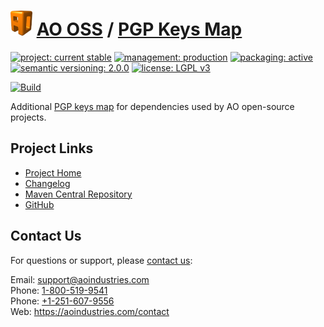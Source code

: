 # [<img src="ao-logo.png" alt="AO Logo" width="35" height="40">](https://github.com/aoindustries) [AO OSS](https://github.com/aoindustries/ao-oss) / [PGP Keys Map](https://github.com/aoindustries/pgp-keys-map)

[![project: current stable](https://oss.aoapps.com/ao-badges/project-current-stable.svg)](https://aoindustries.com/life-cycle#project-current-stable)
[![management: production](https://oss.aoapps.com/ao-badges/management-production.svg)](https://aoindustries.com/life-cycle#management-production)
[![packaging: active](https://oss.aoapps.com/ao-badges/packaging-active.svg)](https://aoindustries.com/life-cycle#packaging-active)  
[![semantic versioning: 2.0.0](https://oss.aoapps.com/ao-badges/semver-2.0.0.svg)](http://semver.org/spec/v2.0.0.html)
[![license: LGPL v3](https://oss.aoapps.com/ao-badges/license-lgpl-3.0.svg)](https://www.gnu.org/licenses/lgpl-3.0)

[![Build](https://github.com/aoindustries/pgp-keys-map/workflows/Build/badge.svg?branch=master)](https://github.com/aoindustries/pgp-keys-map/actions?query=workflow%3ABuild)

Additional [PGP keys map](https://github.com/s4u/pgp-keys-map) for dependencies used by AO open-source projects.

## Project Links
* [Project Home](https://oss.aoapps.com/pgp-keys-map/)
* [Changelog](https://oss.aoapps.com/pgp-keys-map/changelog)
* [Maven Central Repository](https://search.maven.org/artifact/com.aoapps/pgp-keys-map)
* [GitHub](https://github.com/aoindustries/pgp-keys-map)

## Contact Us
For questions or support, please [contact us](https://aoindustries.com/contact):

Email: [support@aoindustries.com](mailto:support@aoindustries.com)  
Phone: [1-800-519-9541](tel:1-800-519-9541)  
Phone: [+1-251-607-9556](tel:+1-251-607-9556)  
Web: https://aoindustries.com/contact
